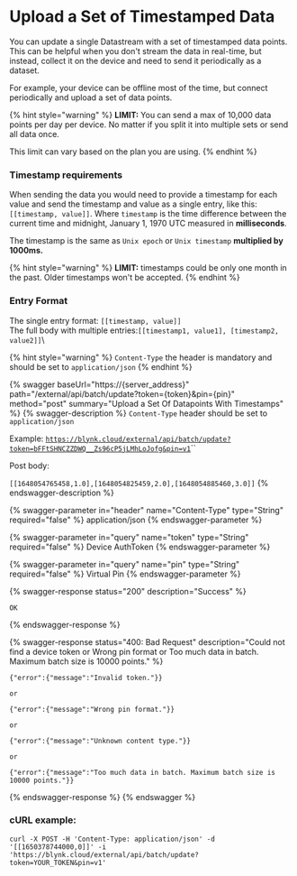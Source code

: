 # Upload a Set of Timestamped Data

You can update a single Datastream with a set of timestamped data points. This can be helpful when you don't stream the data in real-time, but instead, collect it on the device and need to send it periodically as a dataset.&#x20;

For example, your device can be offline most of the time, but connect periodically and upload a set of data points.



{% hint style="warning" %}
**LIMIT:** You can send a max of 10,000 data points per day per device. No matter if you split it into multiple sets or send all data once.

This limit can vary based on the plan you are using.
{% endhint %}



### Timestamp requirements

When sending the data you would need to provide a timestamp for each value and send the timestamp and value as a single entry, like this: `[[timestamp, value]]`. Where `timestamp` is the time difference between the current time and midnight, January 1, 1970 UTC measured in **milliseconds**.

The timestamp is the same as `Unix epoch` or `Unix timestamp` **multiplied by 1000ms.**

{% hint style="warning" %}
**LIMIT:** timestamps could be only one month in the past. Older timestamps won't be accepted.
{% endhint %}

### Entry Format

The single entry format: `[[timestamp, value]]`\
The full body with multiple entries:`[[timestamp1, value1], [timestamp2, value2]]`\


{% hint style="warning" %}
`Content-Type` the header is mandatory and should be set to `application/json`
{% endhint %}

{% swagger baseUrl="https://{server_address}" path="/external/api/batch/update?token={token}&pin={pin}" method="post" summary="Upload a Set Of Datapoints With Timestamps" %}
{% swagger-description %}
`Content-Type` header should be set to `application/json`

Example: [`https://blynk.cloud/external/api/batch/update?token=bFFtSHNCZZDWQ__Zs96cP5jLMhLoJofg&pin=v1`](https://blynk.cloud/external/api/batch/update?token=bFFtSHNCZZDWQ\_\_Zs96cP5jLMhLoJofg\&pin=v1)``

Post body:

`[[1648054765458,1.0],[1648054825459,2.0],[1648054885460,3.0]]`
{% endswagger-description %}

{% swagger-parameter in="header" name="Content-Type" type="String" required="false" %}
application/json
{% endswagger-parameter %}

{% swagger-parameter in="query" name="token" type="String" required="false" %}
Device AuthToken
{% endswagger-parameter %}

{% swagger-parameter in="query" name="pin" type="String" required="false" %}
Virtual Pin
{% endswagger-parameter %}

{% swagger-response status="200" description="Success" %}
```
OK
```
{% endswagger-response %}

{% swagger-response status="400: Bad Request" description="Could not find a device token or Wrong pin format or Too much data in batch. Maximum batch size is 10000 points." %}
```
{"error":{"message":"Invalid token."}}

or

{"error":{"message":"Wrong pin format."}}

or

{"error":{"message":"Unknown content type."}}

or

{"error":{"message":"Too much data in batch. Maximum batch size is 10000 points."}}
```
{% endswagger-response %}
{% endswagger %}

### cURL example:

`curl -X POST -H 'Content-Type: application/json' -d '[[1650378744000,0]]' -i 'https://blynk.cloud/external/api/batch/update?token=YOUR_TOKEN&pin=v1'`

